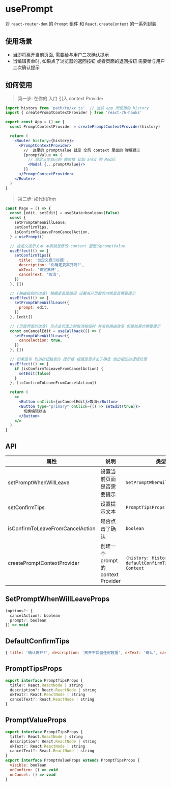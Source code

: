 # usePrompt

对 `react-router-dom` 的 `Prompt` 组件 和 `React.createContext` 的一系列封装

## 使用场景

- 当即将离开当前页面, 需要给与用户二次确认提示
- 当编辑表单时, 如果点了浏览器的返回按钮 或者页面的返回按钮 需要给与用户二次确认提示

## 如何使用

> 第一步: 在你的 入口 引入 context Provider

```jsx
import history from 'path/to/xx.ts'  // 当前 app 所使用的 history
import { createPromptContextProvider } from 'react-7h-hooks'

export const App = () => {
  const PromptContextProvider = createPromptContextProvider(history)

  return (
    <Router history={history}>
      <PromptContextProvider>
        //  这里的 promptValue 就是 全局 context 里面的 弹框提示
        {promptValue => (
          // 自定义你自己的 模态框 比如 antd 的 Modal
          <Modal {...promptValue}/>
        )}
      </PromptContextProvider>
    </Router>
  )
}
```

> 第二步: 如代码所示

```jsx
const Page = () => {
  const [edit, setEdit] = useState<boolean>(false)
  const {
    setPromptWhenWillLeave,
    setConfirmTips,
    isConfirmToLeaveFromCancelAction,
  } = usePrompt()

  // 自定义提示文本 本质就是修改 context 里面的promptValue
  useEffect(() => {
    setConfirmTips({
      title: '自定义提示标题',
      description: '你确定要离开吗?',
      okText: '确定离开',
      cancelText: '取消',
    })
  }, [])

  // (路由级别的改变) 根据是否是编辑 设置离开页面的时候是否需要提示
  useEffect(() => {
    setPromptWhenWillLeave({
      prompt: edit,
    })
  }, [edit])

  // (页面界面的改变) 当点击页面上的取消按钮时 并没有路由改变 但是如果也需要提示
  const onCancelEdit = useCallback(() => {
    setPromptWhenWillLeave({
      cancelAction: true,
    })
  }, [])

  // 如果是有 取消按钮触发的 提示框 根据是否点击了确定 做出相应的逻辑处理
  useEffect(() => {
    if (isConfirmToLeaveFromCancelAction) {
      setEdit(false)
    }
  }, [isConfirmToLeaveFromCancelAction])

  return (
    <>
      <Button onClick={onCancelEdit}>取消</Button>
      <Button type="primary" onClick={() => setEdit(true)}>
        切换编辑状态
      </Button>
    </>
  )
}
```

## API

| 属性                             | 说明                                | 类型                                                | 默认值               |
| -------------------------------- | ----------------------------------- | --------------------------------------------------- | -------------------- |
| setPromptWhenWillLeave           | 设置当前页面是否需要提示            | `SetPromptWhenWillLeaveProps`                       | `-`                  |
| setConfirmTips                   | 设置提示文本                        | `PromptTipsProps`                                   | `DefaultConfirmTips` |
| isConfirmToLeaveFromCancelAction | 是否点击了确认                      | `boolean`                                           | `false`              |
| createPromptContextProvider      | 创建一个 prompt 的 context Provider | `(history: History, defaultConfirmTips) => Context` | `-`                  |


## SetPromptWhenWillLeaveProps

```js
(options?: {
  cancelAction?: boolean
  prompt?: boolean
}) => void
```

## DefaultConfirmTips

```js
{ title: '确认离开?', description: '离开不保留任何数据', okText: '确认', cancelText: '取消', }
```

## PromptTipsProps

```js
export interface PromptTipsProps {
  title?: React.ReactNode | string
  description?: React.ReactNode | string
  okText?: React.ReactNode | string
  cancelText?: React.ReactNode | string
}
```

## PromptValueProps

```js
export interface PromptTipsProps {
  title?: React.ReactNode | string
  description?: React.ReactNode | string
  okText?: React.ReactNode | string
  cancelText?: React.ReactNode | string
}
export interface PromptValueProps extends PromptTipsProps {
  visible: boolean
  onConfirm: () => void
  onCancel: () => void
}
```
